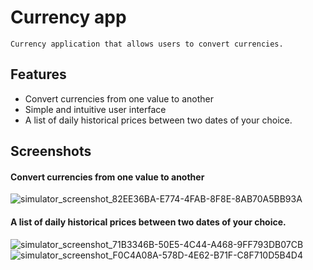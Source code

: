# Currency app
    Currency application that allows users to convert currencies.

## Features

- Convert currencies from one value to another
- Simple and intuitive user interface
- A list of daily historical prices between two dates of your choice.

## Screenshots
#### Convert currencies from one value to another
![simulator_screenshot_82EE36BA-E774-4FAB-8F8E-8AB70A5BB93A](https://github.com/ashehata36/currency_app/assets/86250858/252494f9-7309-4210-b86e-0c19bfc3acb5)

#### A list of daily historical prices between two dates of your choice.

![simulator_screenshot_71B3346B-50E5-4C44-A468-9FF793DB07CB](https://github.com/ashehata36/currency_app/assets/86250858/07459054-8878-4853-ac70-9874e59baac4)
![simulator_screenshot_F0C4A08A-578D-4E62-B71F-C8F710D5B4D4](https://github.com/ashehata36/currency_app/assets/86250858/89ab7ef2-a5d9-44f8-b511-8327334891ed)
